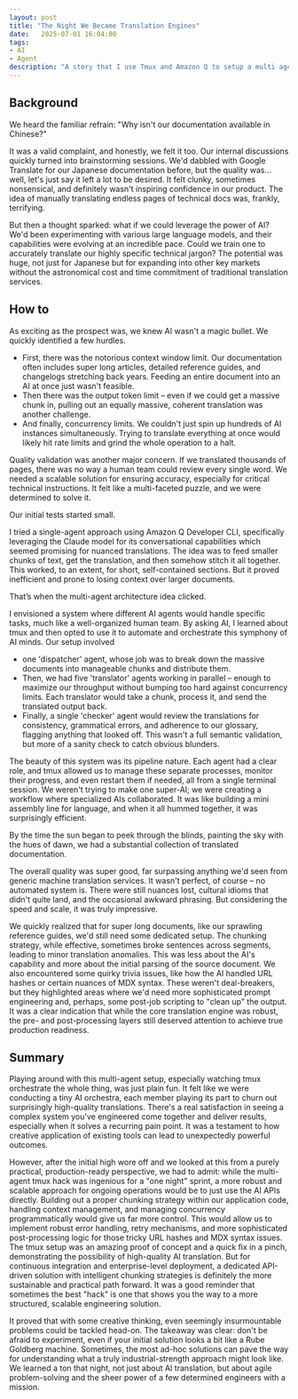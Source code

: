 ```yaml
---
layout: post
title: "The Night We Became Translation Engines"
date:   2025-07-01 16:04:00
tags:
- AI
- Agent
description: "A story that I use Tmux and Amazon Q to setup a multi agent translation service"
---
```


## Background

We heard the familiar refrain: "Why isn't our documentation available in Chinese?"

It was a valid complaint, and honestly, we felt it too. Our internal discussions quickly turned into brainstorming sessions. We'd dabbled with Google Translate for our Japanese documentation before, but the quality was... well, let's just say it left a lot to be desired. It felt clunky, sometimes nonsensical, and definitely wasn't inspiring confidence in our product. The idea of manually translating endless pages of technical docs was, frankly, terrifying.

But then a thought sparked: what if we could leverage the power of AI? We'd been experimenting with various large language models, and their capabilities were evolving at an incredible pace. Could we train one to accurately translate our highly specific technical jargon? The potential was huge, not just for Japanese but for expanding into other key markets without the astronomical cost and time commitment of traditional translation services.

## How to

As exciting as the prospect was, we knew AI wasn't a magic bullet. We quickly identified a few hurdles.

- First, there was the notorious context window limit. Our documentation often includes super long articles, detailed reference guides, and changelogs stretching back years. Feeding an entire document into an AI at once just wasn't feasible.
- Then there was the output token limit – even if we could get a massive chunk in, pulling out an equally massive, coherent translation was another challenge.
- And finally, concurrency limits. We couldn't just spin up hundreds of AI instances simultaneously. Trying to translate everything at once would likely hit rate limits and grind the whole operation to a halt.

Quality validation was another major concern. If we translated thousands of pages, there was no way a human team could review every single word. We needed a scalable solution for ensuring accuracy, especially for critical technical instructions. It felt like a multi-faceted puzzle, and we were determined to solve it.

Our initial tests started small.

I tried a single-agent approach using Amazon Q Developer CLI, specifically leveraging the Claude model for its conversational capabilities which seemed promising for nuanced translations. The idea was to feed smaller chunks of text, get the translation, and then somehow stitch it all together. This worked, to an extent, for short, self-contained sections. But it proved inefficient and prone to losing context over larger documents.

That’s when the multi-agent architecture idea clicked.

I envisioned a system where different AI agents would handle specific tasks, much like a well-organized human team.
By asking AI, I learned about tmux and then opted to use it to automate and orchestrate this symphony of AI minds.
Our setup involved

- one 'dispatcher' agent, whose job was to break down the massive documents into manageable chunks and distribute them.
- Then, we had five 'translator' agents working in parallel – enough to maximize our throughput without bumping too hard against concurrency limits. Each translator would take a chunk, process it, and send the translated output back.
- Finally, a single 'checker' agent would review the translations for consistency, grammatical errors, and adherence to our glossary, flagging anything that looked off. This wasn't a full semantic validation, but more of a sanity check to catch obvious blunders.

The beauty of this system was its pipeline nature. Each agent had a clear role, and tmux allowed us to manage these separate processes, monitor their progress, and even restart them if needed, all from a single terminal session. We weren't trying to make one super-AI; we were creating a workflow where specialized AIs collaborated. It was like building a mini assembly line for language, and when it all hummed together, it was surprisingly efficient.

By the time the sun began to peek through the blinds, painting the sky with the hues of dawn, we had a substantial collection of translated documentation.

The overall quality was super good, far surpassing anything we'd seen from generic machine translation services. It wasn't perfect, of course – no automated system is. There were still nuances lost, cultural idioms that didn't quite land, and the occasional awkward phrasing. But considering the speed and scale, it was truly impressive.

We quickly realized that for super long documents, like our sprawling reference guides, we'd still need some dedicated setup. The chunking strategy, while effective, sometimes broke sentences across segments, leading to minor translation anomalies. This was less about the AI's capability and more about the initial parsing of the source document. We also encountered some quirky trivia issues, like how the AI handled URL hashes or certain nuances of MDX syntax. These weren't deal-breakers, but they highlighted areas where we'd need more sophisticated prompt engineering and, perhaps, some post-job scripting to "clean up" the output. It was a clear indication that while the core translation engine was robust, the pre- and post-processing layers still deserved attention to achieve true production readiness.

## Summary

Playing around with this multi-agent setup, especially watching tmux orchestrate the whole thing, was just plain fun. It felt like we were conducting a tiny AI orchestra, each member playing its part to churn out surprisingly high-quality translations. There's a real satisfaction in seeing a complex system you've engineered come together and deliver results, especially when it solves a recurring pain point. It was a testament to how creative application of existing tools can lead to unexpectedly powerful outcomes.

However, after the initial high wore off and we looked at this from a purely practical, production-ready perspective, we had to admit: while the multi-agent tmux hack was ingenious for a "one night" sprint, a more robust and scalable approach for ongoing operations would be to just use the AI APIs directly. Building out a proper chunking strategy within our application code, handling context management, and managing concurrency programmatically would give us far more control. This would allow us to implement robust error handling, retry mechanisms, and more sophisticated post-processing logic for those tricky URL hashes and MDX syntax issues. The tmux setup was an amazing proof of concept and a quick fix in a pinch, demonstrating the possibility of high-quality AI translation. But for continuous integration and enterprise-level deployment, a dedicated API-driven solution with intelligent chunking strategies is definitely the more sustainable and practical path forward. It was a good reminder that sometimes the best "hack" is one that shows you the way to a more structured, scalable engineering solution.

It proved that with some creative thinking, even seemingly insurmountable problems could be tackled head-on. The takeaway was clear: don't be afraid to experiment, even if your initial solution looks a bit like a Rube Goldberg machine. Sometimes, the most ad-hoc solutions can pave the way for understanding what a truly industrial-strength approach might look like. We learned a ton that night, not just about AI translation, but about agile problem-solving and the sheer power of a few determined engineers with a mission.
